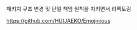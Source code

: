 패키지 구조 변경 및 단일 책임 원칙을 지키면서 리팩토링

<a href = https://github.com/HUIJAEKO/Emojinious>https://github.com/HUIJAEKO/Emojinious

